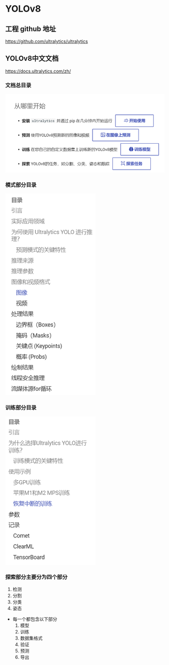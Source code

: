 ﻿# YOLOv8

## 工程 github 地址
https://github.com/ultralytics/ultralytics

## YOLOv8中文文档
https://docs.ultralytics.com/zh/

### 文档总目录
![本地](<../../Document images/YOLO/YOLOv8文档总内容.png>)
### 模式部分目录
![本地](<../../Document images/YOLO/YOLOv8文档模式部分目录.png>)
### 训练部分目录
![本地](<../../Document images/YOLO/YOLOv8文档训练部分目录.png>)
### 探索部分主要分为四个部分
1. 检测
2. 分割
3. 分类
4. 姿态
* 每一个都包含以下部分
    1. 模型
    2. 训练
    3. 数据集格式
    4. 验证
    5. 预测
    6. 导出